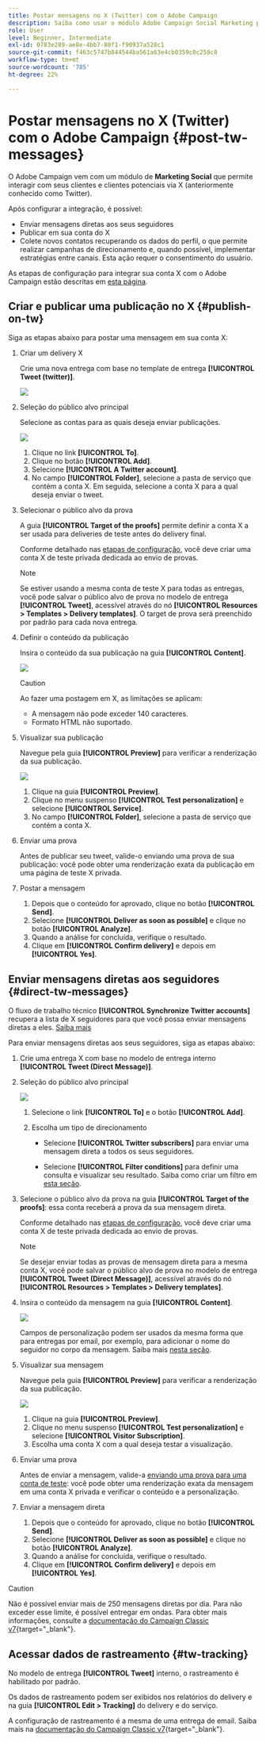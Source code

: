 ```yaml
---
title: Postar mensagens no X (Twitter) com o Adobe Campaign
description: Saiba como usar o módulo Adobe Campaign Social Marketing para postar mensagens no X (anteriormente conhecido como Twitter) e enviar mensagens diretas aos seus seguidores
role: User
level: Beginner, Intermediate
exl-id: 0783e289-ae8e-4bb7-80f1-f90937a528c1
source-git-commit: f463c5747b844544ba561a63e4cb0359c0c258c8
workflow-type: tm+mt
source-wordcount: '785'
ht-degree: 22%

---
```



# Postar mensagens no X (Twitter) com o Adobe Campaign {#post-tw-messages}

O Adobe Campaign vem com um módulo de **Marketing Social** que permite interagir com seus clientes e clientes potenciais via X (anteriormente conhecido como Twitter).

Após configurar a integração, é possível:

* Enviar mensagens diretas aos seus seguidores
* Publicar em sua conta do X
* Colete novos contatos recuperando os dados do perfil, o que permite realizar campanhas de direcionamento e, quando possível, implementar estratégias entre canais. Esta ação requer o consentimento do usuário.


As etapas de configuração para integrar sua conta X com o Adobe Campaign estão descritas em [esta página](../connect/ac-tw.md).

## Criar e publicar uma publicação no X {#publish-on-tw}

Siga as etapas abaixo para postar uma mensagem em sua conta X:

1. Criar um delivery X

   Crie uma nova entrega com base no template de entrega **[!UICONTROL Tweet (twitter)]**.

   ![](assets/tw-new-delivery.png)

1. Seleção do público alvo principal

   Selecione as contas para as quais deseja enviar publicações.

   ![](assets/tw-define-target.png)

   1. Clique no link **[!UICONTROL To]**.
   1. Clique no botão **[!UICONTROL Add]**.
   1. Selecione **[!UICONTROL A Twitter account]**.
   1. No campo **[!UICONTROL Folder]**, selecione a pasta de serviço que contém a conta X. Em seguida, selecione a conta X para a qual deseja enviar o tweet.

1. Selecionar o público alvo da prova

   A guia **[!UICONTROL Target of the proofs]** permite definir a conta X a ser usada para deliveries de teste antes do delivery final.

   Conforme detalhado nas [etapas de configuração](../connect/ac-tw.md#tw-test-account), você deve criar uma conta X de teste privada dedicada ao envio de provas.

   >[!NOTE]
   >
   >Se estiver usando a mesma conta de teste X para todas as entregas, você pode salvar o público alvo de prova no modelo de entrega **[!UICONTROL Tweet]**, acessível através do nó **[!UICONTROL Resources > Templates > Delivery templates]**. O target de prova será preenchido por padrão para cada nova entrega.

1. Definir o conteúdo da publicação

   Insira o conteúdo da sua publicação na guia **[!UICONTROL Content]**.

   ![](assets/tw-delivery-content.png)

   >[!CAUTION]
   >
   >Ao fazer uma postagem em X, as limitações se aplicam:
   >
   >* A mensagem não pode exceder 140 caracteres.
   >* Formato HTML não suportado.
   >

1. Visualizar sua publicação

   Navegue pela guia **[!UICONTROL Preview]** para verificar a renderização da sua publicação.

   ![](assets/tw-delivery-preview.png)

   1. Clique na guia **[!UICONTROL Preview]**.
   1. Clique no menu suspenso **[!UICONTROL Test personalization]** e selecione **[!UICONTROL Service]**.
   1. No campo **[!UICONTROL Folder]**, selecione a pasta de serviço que contém a conta X.

1. Enviar uma prova

   Antes de publicar seu tweet, valide-o enviando uma prova de sua publicação: você pode obter uma renderização exata da publicação em uma página de teste X privada.

1. Postar a mensagem

   1. Depois que o conteúdo for aprovado, clique no botão **[!UICONTROL Send]**.
   1. Selecione **[!UICONTROL Deliver as soon as possible]** e clique no botão **[!UICONTROL Analyze]**.
   1. Quando a análise for concluída, verifique o resultado.
   1. Clique em **[!UICONTROL Confirm delivery]** e depois em **[!UICONTROL Yes]**.

## Enviar mensagens diretas aos seguidores {#direct-tw-messages}

O fluxo de trabalho técnico **[!UICONTROL Synchronize Twitter accounts]** recupera a lista de X seguidores para que você possa enviar mensagens diretas a eles. [Saiba mais](../connect/ac-tw.md#synchro-tw-accounts)

Para enviar mensagens diretas aos seus seguidores, siga as etapas abaixo:

1. Crie uma entrega X com base no modelo de entrega interno **[!UICONTROL Tweet (Direct Message)]**.

1. Seleção do público alvo principal

   ![](assets/tw-dm-define-target.png)

   1. Selecione o link **[!UICONTROL To]** e o botão **[!UICONTROL Add]**.

   1. Escolha um tipo de direcionamento

      * Selecione **[!UICONTROL Twitter subscribers]** para enviar uma mensagem direta a todos os seus seguidores.

      * Selecione **[!UICONTROL Filter conditions]** para definir uma consulta e visualizar seu resultado. Saiba como criar um filtro em [esta seção](../audiences/create-filters.md#advanced-filters).

1. Selecione o público alvo da prova na guia **[!UICONTROL Target of the proofs]**: essa conta receberá a prova da sua mensagem direta.

   Conforme detalhado nas [etapas de configuração](../connect/ac-tw.md#tw-test-account), você deve criar uma conta X de teste privada dedicada ao envio de provas.


   >[!NOTE]
   >
   >Se desejar enviar todas as provas de mensagem direta para a mesma conta X, você pode salvar o público alvo de prova no modelo de entrega **[!UICONTROL Tweet (Direct Message)]**, acessível através do nó **[!UICONTROL Resources > Templates > Delivery templates]**.

1. Insira o conteúdo da mensagem na guia **[!UICONTROL Content]**.

   ![](assets/tw-dm-content.png)

   Campos de personalização podem ser usados da mesma forma que para entregas por email, por exemplo, para adicionar o nome do seguidor no corpo da mensagem. Saiba mais [nesta seção](../send/personalize.md).

1. Visualizar sua mensagem

   Navegue pela guia **[!UICONTROL Preview]** para verificar a renderização da sua publicação.

   ![](assets/tw-dm-preview.png)

   1. Clique na guia **[!UICONTROL Preview]**.
   1. Clique no menu suspenso **[!UICONTROL Test personalization]** e selecione **[!UICONTROL Visitor Subscription]**.
   1. Escolha uma conta X com a qual deseja testar a visualização.

1. Enviar uma prova

   Antes de enviar a mensagem, valide-a [enviando uma prova para uma conta de teste](../send/preview-and-proof.md): você pode obter uma renderização exata da mensagem em uma conta X privada e verificar o conteúdo e a personalização.

1. Enviar a mensagem direta

   1. Depois que o conteúdo for aprovado, clique no botão **[!UICONTROL Send]**.
   1. Selecione **[!UICONTROL Deliver as soon as possible]** e clique no botão **[!UICONTROL Analyze]**.
   1. Quando a análise for concluída, verifique o resultado.
   1. Clique em **[!UICONTROL Confirm delivery]** e depois em **[!UICONTROL Yes]**.

>[!CAUTION]
>
>Não é possível enviar mais de 250 mensagens diretas por dia. Para não exceder esse limite, é possível entregar em ondas. Para obter mais informações, consulte a [documentação do Campaign Classic v7](https://experienceleague.adobe.com/docs/campaign-classic/using/sending-messages/key-steps-when-creating-a-delivery/steps-sending-the-delivery.html?lang=pt-BR#sending-using-multiple-waves){target="_blank"}.


## Acessar dados de rastreamento {#tw-tracking}

No modelo de entrega **[!UICONTROL Tweet]** interno, o rastreamento é habilitado por padrão.

Os dados de rastreamento podem ser exibidos nos relatórios do delivery e na guia **[!UICONTROL Edit > Tracking]** do delivery e do serviço.

A configuração de rastreamento é a mesma de uma entrega de email. Saiba mais na [documentação do Campaign Classic v7](https://experienceleague.adobe.com/docs/campaign-classic/using/sending-messages/monitoring-deliveries/about-delivery-monitoring.html?lang=pt-BR){target="_blank"}.


